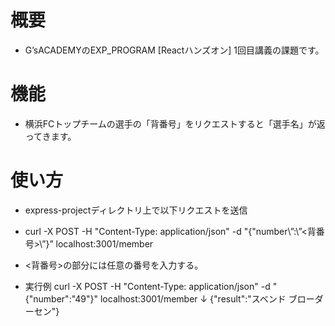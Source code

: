 # 概要
- G’sACADEMYのEXP_PROGRAM [Reactハンズオン] 1回目講義の課題です。

# 機能
- 横浜FCトップチームの選手の「背番号」をリクエストすると「選手名」が返ってきます。

# 使い方
- express-projectディレクトリ上で以下リクエストを送信
- curl -X POST -H "Content-Type: application/json" -d "{\"number\”:\”<背番号>\”}” localhost:3001/member
- <背番号>の部分には任意の番号を入力する。

- 実行例
curl -X POST -H "Content-Type: application/json" -d "{\"number\":\"49\"}" localhost:3001/member
↓
{"result":"スベンド ブローダーセン"}
